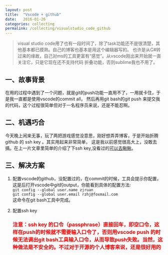 ```yaml
---
layout: post
title:  "Vscode + github"
date:   2016-01-26 
categories: collecting
permalink: /collecting/visualstudio_code_github 
---
```


> visual studio code用了也有一段时间了，除了task功能还不是很清楚，其他基本都已摸熟。自己的博客也基本是用这个编辑器写的。
也许是从C#转过来的缘故，自己对ms的工具更富有“感觉”。从vscode刚出来开始就一直关注它，只是它现在还不支持代码
折叠功能，否则sublime我也不用了。

## 一、故事背景

在用的过程中遇到了一个问题，就是git的push功能一直用不了，一用就卡住，于是我一直都是使用vscode的commit all，
然后再用git bash的git push 来提交我的代码，这个过程很简单但对于一名程序员来说，还是不能忍啊。

## 二、机遇巧合

今天晚上闲来无事，玩了两把游戏感觉没意思，刚好想弄弄博客，于是开始折腾github 的 ssh key 。其实用起来非常简单，
这是我以前感觉很高大上，没敢去搞。在上一片文章里简单的介绍了下ssh key,没看过的[可以去瞅瞅](/github_ssh_key.html)。

## 三、解决方案

1. 配置vscode的github，没配置过的，在commit的时候，工具会提示你配置，这是后打开vscode中git的output，你能看到具体的配置方法:  
    `git config --global user.name zjruan`  
    `git config --global user.email rzhj@foxmail.com`  
    这命令在git bash工具中完成。
    
2. 配置ssh key  
    <h3 style="color:red">注意：ssh key 的口令（passphrase）直接回车，即空口令，这样在push的时候就不需要输入口令了，否则用vscode push
    的时候无法调出git bash工具输入口令，从而导致push失败。当然，这种做法是不安全的。不过对于开源的个人博客来说，还是很好用的</h3>
